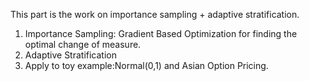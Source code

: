 This part is the work on importance sampling + adaptive stratification.
1. Importance Sampling: Gradient Based Optimization for finding the optimal change of measure.
2. Adaptive Stratification 
3. Apply to toy example:Normal(0,1) and Asian Option Pricing.
